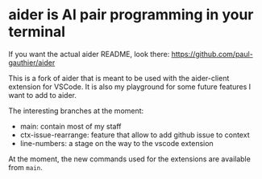 
# aider is AI pair programming in your terminal

If you want the actual aider README, look there: https://github.com/paul-gauthier/aider

This is a fork of aider that is meant to be used with the aider-client extension for VSCode.
It is also my playground for some future features I want to add to aider.

The interesting branches at the moment:
- main: contain most of my staff
- ctx-issue-rearrange: feature that allow to add github issue to context
- line-numbers: a stage on the way to the vscode extension

At the moment, the new commands used for the extensions are available from `main`.